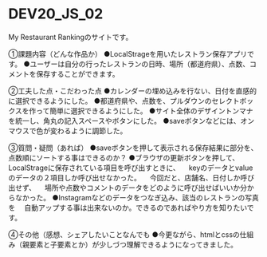 # DEV20_JS_02
My Restaurant Rankingのサイトです。

①課題内容（どんな作品か）
●LocalStrageを用いたレストラン保存アプリです。
●ユーザーは自分の行ったレストランの日時、場所（都道府県）、点数、コメントを保存することができます。

②工夫した点・こだわった点
●カレンダーの埋め込みを行ない、日付を直感的に選択できるようにした。
●都道府県や、点数を、プルダウンのセレクトボックスを作って簡単に選択できるようにした。
●サイト全体のデザイントンマナを統一し、角丸の記入スペースやボタンにした。
●saveボタンなどには、オンマウスで色が変わるように調節した。

③質問・疑問（あれば）
●saveボタンを押して表示される保存結果に部分を、点数順にソートする事はできるのか？
●ブラウザの更新ボタンを押して、LocalStrageに保存されている項目を呼び出すときに、
　keyのデータとvalueのデータの２項目しか呼び出せなかった。
　今回だと、店舗名、日付しか呼び出せず、
　場所や点数やコメントのデータをどのように呼び出せばいいか分からなかった。
●Instagramなどのデータをつなぎ込み、該当のレストランの写真を
　自動アップする事は出来ないのか。できるのであればやり方を知りたいです。

④その他（感想、シェアしたいことなんでも
●今更ながら、htmlとcssの仕組み（親要素と子要素とか）が少しづつ理解できるようになってきました。
